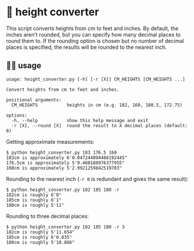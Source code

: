 # 📏 height converter

This script converts heights from cm to feet and inches. By default, the inches
aren't rounded, but you can specify how many decimal places to round them to. If
the rounding option is chosen but no number of decimal places is specified, the
results will be rounded to the nearest inch.

## 🧑‍💻 usage

```
usage: height_converter.py [-h] [-r [X]] CM_HEIGHTS [CM_HEIGHTS ...]

Convert heights from cm to feet and inches.

positional arguments:
  CM_HEIGHTS           heights in cm (e.g. 182, 160, 180.5, 172.75)

options:
  -h, --help           show this help message and exit
  -r [X], --round [X]  round the result to X decimal places (default: 0)
```

Getting approximate measurements:

```
$ python height_converter.py 183 176.5 160
183cm is approximately 6'0.047244094488192445"
176.5cm is approximately 5'9.488188976377955"
160cm is approximately 5'2.9921259842519703"
```

Rounding to the nearest inch (`-r 0` is redundant and gives the same result):

```
$ python height_converter.py 182 185 180 -r
182cm is roughly 6'0"
185cm is roughly 6'1"
180cm is roughly 5'11"
```

Rounding to three decimal places:

```
$ python height_converter.py 182 185 180 -r 3
182cm is roughly 5'11.654"
185cm is roughly 6'0.835"
180cm is roughly 5'10.866"
```
